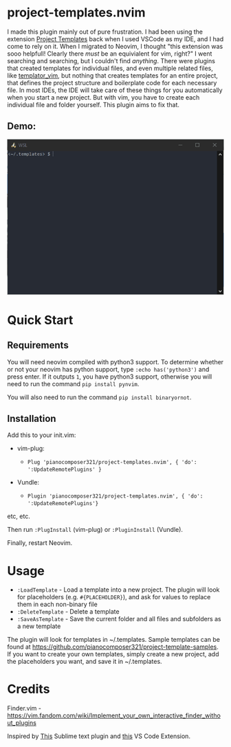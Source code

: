 # project-templates.nvim

I made this plugin mainly out of pure frustration. I had been using the extension [Project Templates](https://marketplace.visualstudio.com/items?itemName=cantonios.project-templates) back when I used VSCode as my IDE, and I had come to rely on it. When I migrated to Neovim, I thought "this extension was sooo helpfull! Clearly there _must_ be an equivialent for vim, right?" I went searching and searching, but I couldn't find _anything_. There were plugins that created templates for individual files, and even multiple related files, like [templator_vim](https://github.com/tomtom/templator_vim), but nothing that creates templates for an entire project, that defines the project structure and boilerplate code for each necessary file. In most IDEs, the IDE will take care of these things for you automatically when you start a new project. But with vim, you have to create each individual file and folder yourself. This plugin aims to fix that.

## Demo:
![](demo.gif)

# Quick Start

## Requirements

You will need neovim compiled with python3 support. To determine whether or not your neovim has python support, type `:echo has('python3')` and press enter. If it outputs `1`, you have python3 support, otherwise you will need to run the command `pip install pynvim`.

You will also need to run the command `pip install binaryornot`.


## Installation

Add this to your init.vim:

- vim-plug:
  - `Plug 'pianocomposer321/project-templates.nvim', { 'do': ':UpdateRemotePlugins' }`
 
- Vundle:
  - `Plugin 'pianocomposer321/project-templates.nvim', { 'do':  ':UpdateRemotePlugins'}`

etc, etc.

Then run `:PlugInstall` (vim-plug) or `:PluginInstall` (Vundle).

Finally, restart Neovim.

# Usage

- `:LoadTemplate` - Load a template into a new project. The plugin will look for placeholders (e.g. `#{PLACEHOLDER}`), and ask for values to replace them in each non-binary file
- `:DeleteTemplate` - Delete a template
- `:SaveAsTemplate` - Save the current folder and all files and subfolders as a new template

The plugin will look for templates in ~/.templates. Sample templates can be found at https://github.com/pianocomposer321/project-template-samples. If you want to create your own templates, simply create a new project, add the placeholders you want, and save it in ~/.templates.

# Credits

Finder.vim - https://vim.fandom.com/wiki/Implement_your_own_interactive_finder_without_plugins

Inspired by [This](https://github.com/bit101/ProjectMaker) Sublime text plugin and [this](https://github.com/cantonios/vscode-project-templates) VS Code Extension.
